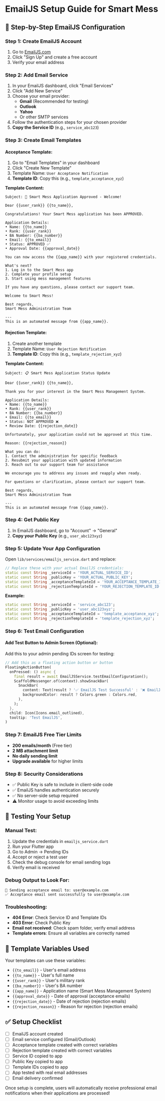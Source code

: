 # EmailJS Setup Guide for Smart Mess

## 📧 **Step-by-Step EmailJS Configuration**

### **Step 1: Create EmailJS Account**
1. Go to [EmailJS.com](https://www.emailjs.com/)
2. Click "Sign Up" and create a free account
3. Verify your email address

### **Step 2: Add Email Service**
1. In your EmailJS dashboard, click "Email Services"
2. Click "Add New Service"
3. Choose your email provider:
   - **Gmail** (Recommended for testing)
   - **Outlook**
   - **Yahoo**
   - Or other SMTP services
4. Follow the authentication steps for your chosen provider
5. **Copy the Service ID** (e.g., `service_abc123`)

### **Step 3: Create Email Templates**

#### **Acceptance Template:**
1. Go to "Email Templates" in your dashboard
2. Click "Create New Template"
3. Template Name: `User Acceptance Notification`
4. **Template ID**: Copy this (e.g., `template_acceptance_xyz`)

**Template Content:**
```
Subject: 🎉 Smart Mess Application Approved - Welcome!

Dear {{user_rank}} {{to_name}},

Congratulations! Your Smart Mess application has been APPROVED.

Application Details:
• Name: {{to_name}}
• Rank: {{user_rank}}
• BA Number: {{ba_number}}
• Email: {{to_email}}
• Status: APPROVED ✅
• Approval Date: {{approval_date}}

You can now access the {{app_name}} with your registered credentials.

What's next?
1. Log in to the Smart Mess app
2. Complete your profile setup
3. Start using mess management features

If you have any questions, please contact our support team.

Welcome to Smart Mess!

Best regards,
Smart Mess Administration Team

---
This is an automated message from {{app_name}}.
```

#### **Rejection Template:**
1. Create another template
2. Template Name: `User Rejection Notification`
3. **Template ID**: Copy this (e.g., `template_rejection_xyz`)

**Template Content:**
```
Subject: 📋 Smart Mess Application Status Update

Dear {{user_rank}} {{to_name}},

Thank you for your interest in the Smart Mess Management System.

Application Details:
• Name: {{to_name}}
• Rank: {{user_rank}}
• BA Number: {{ba_number}}
• Email: {{to_email}}
• Status: NOT APPROVED ❌
• Review Date: {{rejection_date}}

Unfortunately, your application could not be approved at this time.

Reason: {{rejection_reason}}

What you can do:
1. Contact the administration for specific feedback
2. Resubmit your application with updated information
3. Reach out to our support team for assistance

We encourage you to address any issues and reapply when ready.

For questions or clarification, please contact our support team.

Best regards,
Smart Mess Administration Team

---
This is an automated message from {{app_name}}.
```

### **Step 4: Get Public Key**
1. In EmailJS dashboard, go to "Account" → "General"
2. **Copy your Public Key** (e.g., `user_abc123xyz`)

### **Step 5: Update Your App Configuration**
Open `lib/services/emailjs_service.dart` and replace:

```dart
// Replace these with your actual EmailJS credentials:
static const String _serviceId = 'YOUR_ACTUAL_SERVICE_ID';
static const String _publicKey = 'YOUR_ACTUAL_PUBLIC_KEY';
static const String _acceptanceTemplateId = 'YOUR_ACCEPTANCE_TEMPLATE_ID';
static const String _rejectionTemplateId = 'YOUR_REJECTION_TEMPLATE_ID';
```

**Example:**
```dart
static const String _serviceId = 'service_abc123';
static const String _publicKey = 'user_abc123xyz';
static const String _acceptanceTemplateId = 'template_acceptance_xyz';
static const String _rejectionTemplateId = 'template_rejection_xyz';
```

### **Step 6: Test Email Configuration**

#### **Add Test Button to Admin Screen** (Optional):
Add this to your admin pending IDs screen for testing:

```dart
// Add this as a floating action button or button
FloatingActionButton(
  onPressed: () async {
    final result = await EmailJSService.testEmailConfiguration();
    ScaffoldMessenger.of(context).showSnackBar(
      SnackBar(
        content: Text(result ? '✅ EmailJS Test Successful' : '❌ EmailJS Test Failed'),
        backgroundColor: result ? Colors.green : Colors.red,
      ),
    );
  },
  child: Icon(Icons.email_outlined),
  tooltip: 'Test EmailJS',
)
```

### **Step 7: EmailJS Free Tier Limits**
- **200 emails/month** (Free tier)
- **2 MB attachment limit**
- **No daily sending limit**
- **Upgrade available** for higher limits

### **Step 8: Security Considerations**
- ✅ Public Key is safe to include in client-side code
- ✅ EmailJS handles authentication securely
- ✅ No server-side setup required
- ⚠️ Monitor usage to avoid exceeding limits

## 🧪 **Testing Your Setup**

### **Manual Test:**
1. Update the credentials in `emailjs_service.dart`
2. Run your Flutter app
3. Go to Admin → Pending IDs
4. Accept or reject a test user
5. Check the debug console for email sending logs
6. Verify email is received

### **Debug Output to Look For:**
```
📧 Sending acceptance email to: user@example.com
✅ Acceptance email sent successfully to user@example.com
```

### **Troubleshooting:**
- **404 Error**: Check Service ID and Template IDs
- **403 Error**: Check Public Key
- **Email not received**: Check spam folder, verify email address
- **Template errors**: Ensure all variables are correctly named

## 🎯 **Template Variables Used**

Your templates can use these variables:
- `{{to_email}}` - User's email address
- `{{to_name}}` - User's full name
- `{{user_rank}}` - User's military rank
- `{{ba_number}}` - User's BA number
- `{{app_name}}` - Application name (Smart Mess Management System)
- `{{approval_date}}` - Date of approval (acceptance emails)
- `{{rejection_date}}` - Date of rejection (rejection emails)
- `{{rejection_reason}}` - Reason for rejection (rejection emails)

## ✅ **Setup Checklist**

- [ ] EmailJS account created
- [ ] Email service configured (Gmail/Outlook)
- [ ] Acceptance template created with correct variables
- [ ] Rejection template created with correct variables
- [ ] Service ID copied to app
- [ ] Public Key copied to app
- [ ] Template IDs copied to app
- [ ] App tested with real email addresses
- [ ] Email delivery confirmed

Once setup is complete, users will automatically receive professional email notifications when their applications are processed!

